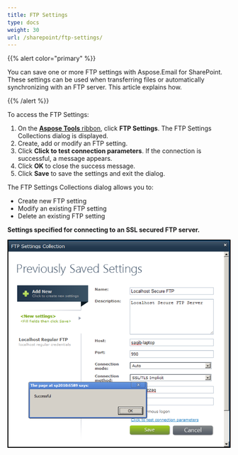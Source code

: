 ```yaml
---
title: FTP Settings
type: docs
weight: 30
url: /sharepoint/ftp-settings/
---
```



{{% alert color="primary" %}} 

You can save one or more FTP settings with Aspose.Email for SharePoint. These settings can be used when transferring files or automatically synchronizing with an FTP server. This article explains how.

{{% /alert %}} 

To access the FTP Settings: 

1. On the [**Aspose Tools** ribbon](/email/sharepoint/about-document-library-synchronization/), click **FTP Settings**. The FTP Settings Collections dialog is displayed.
1. Create, add or modify an FTP setting.
1. Click **Click to test connection parameters**. If the connection is successful, a message appears. 
1. Click **OK** to close the success message.
1. Click **Save** to save the settings and exit the dialog.

The FTP Settings Collections dialog allows you to:

- Create new FTP setting
- Modify an existing FTP setting
- Delete an existing FTP setting

**Settings specified for connecting to an SSL secured FTP server.** 

![todo:image_alt_text](ftp-settings_1.png)
